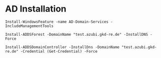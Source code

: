 # AD Installation

```powerhsell
Install-WindowsFeature -name AD-Domain-Services -IncludeManagementTools
```
```powerhsell
Install-ADDSForest -DomainName "test.azubi.gkd-re.de" -InstallDNS -Force
```
```powerhsell
Install-ADDSDomainController -InstallDns -DomainName "test.azubi.gkd-re.de" -Credential (Get-Credential) -Force
```
